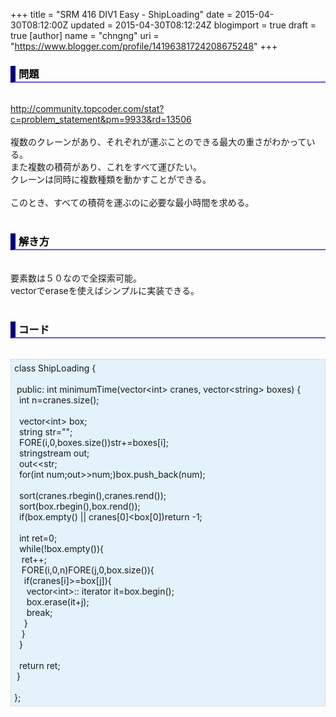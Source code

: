 +++
title = "SRM 416 DIV1 Easy - ShipLoading"
date = 2015-04-30T08:12:00Z
updated = 2015-04-30T08:12:24Z
blogimport = true
draft = true
[author]
	name = "chngng"
	uri = "https://www.blogger.com/profile/14196381724208675248"
+++

<div dir="ltr" style="text-align: left;" trbidi="on"><h3 style="border-bottom: 2px solid slateblue; border-left: 8px solid navy; color: black; padding: 0px 0px 1px 5px;">問題 </h3><br /><a href="http://community.topcoder.com/stat?c=problem_statement&amp;pm=9933&amp;rd=13506" target="_blank">http://community.topcoder.com/stat?c=problem_statement&amp;pm=9933&amp;rd=13506</a><br /><br />複数のクレーンがあり、それぞれが運ぶことのできる最大の重さがわかっている。<br />また複数の積荷があり、これをすべて運びたい。<br />クレーンは同時に複数種類を動かすことができる。<br /><br />このとき、すべての積荷を運ぶのに必要な最小時間を求める。<br /><br /><h3 style="border-bottom: 2px solid slateblue; border-left: 8px solid navy; color: black; padding: 0px 0px 1px 5px;">解き方 </h3><br />要素数は５０なので全探索可能。<br />vectorでeraseを使えばシンプルに実装できる。<br /><br /><h3 style="border-bottom: 2px solid slateblue; border-left: 8px solid navy; color: black; padding: 0px 0px 1px 5px;">コード </h3><br /><div style="background-color: #e3f2fb; border: 1px dotted #CCCCCC; padding: 5px;">class ShipLoading {<br /><br /><span class="Apple-tab-span" style="white-space: pre;"> </span>public: int minimumTime(vector&lt;int&gt; cranes, vector&lt;string&gt; boxes) {<br /><span class="Apple-tab-span" style="white-space: pre;">  </span>int n=cranes.size();<br /><br /><span class="Apple-tab-span" style="white-space: pre;">  </span>vector&lt;int&gt; box;<br /><span class="Apple-tab-span" style="white-space: pre;">  </span>string str="";<br /><span class="Apple-tab-span" style="white-space: pre;">  </span>FORE(i,0,boxes.size())str+=boxes[i];<br /><span class="Apple-tab-span" style="white-space: pre;">  </span>stringstream out;<br /><span class="Apple-tab-span" style="white-space: pre;">  </span>out&lt;&lt;str;<br /><span class="Apple-tab-span" style="white-space: pre;">  </span>for(int num;out&gt;&gt;num;)box.push_back(num);<br /><br /><span class="Apple-tab-span" style="white-space: pre;">  </span>sort(cranes.rbegin(),cranes.rend());<br /><span class="Apple-tab-span" style="white-space: pre;">  </span>sort(box.rbegin(),box.rend());<br /><span class="Apple-tab-span" style="white-space: pre;">  </span>if(box.empty() || cranes[0]&lt;box[0])return -1;<br /><br /><span class="Apple-tab-span" style="white-space: pre;">  </span>int ret=0;<br /><span class="Apple-tab-span" style="white-space: pre;">  </span>while(!box.empty()){<br /><span class="Apple-tab-span" style="white-space: pre;">   </span>ret++;<br /><span class="Apple-tab-span" style="white-space: pre;">   </span>FORE(i,0,n)FORE(j,0,box.size()){<br /><span class="Apple-tab-span" style="white-space: pre;">    </span>if(cranes[i]&gt;=box[j]){<br /><span class="Apple-tab-span" style="white-space: pre;">     </span>vector&lt;int&gt;:: iterator it=box.begin();<br /><span class="Apple-tab-span" style="white-space: pre;">     </span>box.erase(it+j);<br /><span class="Apple-tab-span" style="white-space: pre;">     </span>break;<br /><span class="Apple-tab-span" style="white-space: pre;">    </span>}<br /><span class="Apple-tab-span" style="white-space: pre;">   </span>}<br /><span class="Apple-tab-span" style="white-space: pre;">  </span>}<br /><br /><span class="Apple-tab-span" style="white-space: pre;">  </span>return ret;<br /><span class="Apple-tab-span" style="white-space: pre;"> </span>}<br /><br />};</div></div>
